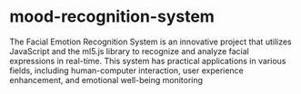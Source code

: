 # mood-recognition-system
The Facial Emotion Recognition System is an innovative project that utilizes JavaScript and the ml5.js library to recognize and analyze facial expressions in real-time. This system has practical applications in various fields, including human-computer interaction, user experience enhancement, and emotional well-being monitoring
